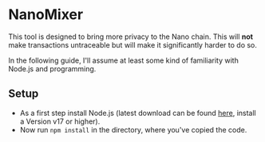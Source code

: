 # NanoMixer

This tool is designed to bring more privacy to the Nano chain.
This will **not** make transactions untraceable but will make it significantly harder to do so.

In the following guide, I'll assume at least some kind of familiarity with Node.js and programming.

## Setup
- As a first step install Node.js (latest download can be found [here](https://nodejs.org/en/), install a Version v17 or higher).
- Now run `npm install` in the directory, where you've copied the code.